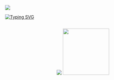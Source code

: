 <img src="https://capsule-render.vercel.app/api?type=waving&color=7B32A6&height=120&section=header&text=&fontSize=30&fontColor=fff&fontAlignY=35"/>

[![Typing SVG](https://readme-typing-svg.herokuapp.com/?color=7B32A6&size=35&center=true&vCenter=true&width=1000&lines=Olá,+meu+nome+é+Gabriella+Nascimento;Eu+tenho+17+anos+de+idade)](https://git.io/typing-svg)
##

<div display=inline align="center">
  <img src="https://github-readme-stats.vercel.app/api?username=GabriellaNascimento&show_icons=true&hide=stars,prs,issues,contribs&title_color=7B32A6&icon_color=7B32A6"/>

  <img height=150 src="https://github-readme-stats.vercel.app/api/top-langs/?username=GabriellaNascimento&title_color=7B32A6&layout=compact)](https://github.com/anuraghazra/github-readme-stats"/>
</div>

<!--![GabriellaNascimento Status](https://github-readme-stats.vercel.app/api?username=GabriellaNascimento&show_icons=true&hide=stars,prs,issues,contribs&title_color=7B32A6&icon_color=7B32A6)-->

<!--[![Top Linguagens](https://github-readme-stats.vercel.app/api/top-langs/?username=GabriellaNascimento&layout=compact)](https://github.com/anuraghazra/github-readme-stats)-->

<!--
**GabriellaNascimento/GabriellaNascimento** is a ✨ _special_ ✨ repository because its `README.md` (this file) appears on your GitHub profile.

Here are some ideas to get you started:

- 🔭 I’m currently working on ...
- 🌱 I’m currently learning ...
- 👯 I’m looking to collaborate on ...
- 🤔 I’m looking for help with ...
- 💬 Ask me about ...
- 📫 How to reach me: ...
- 😄 Pronouns: ...
- ⚡ Fun fact: ...
-->
